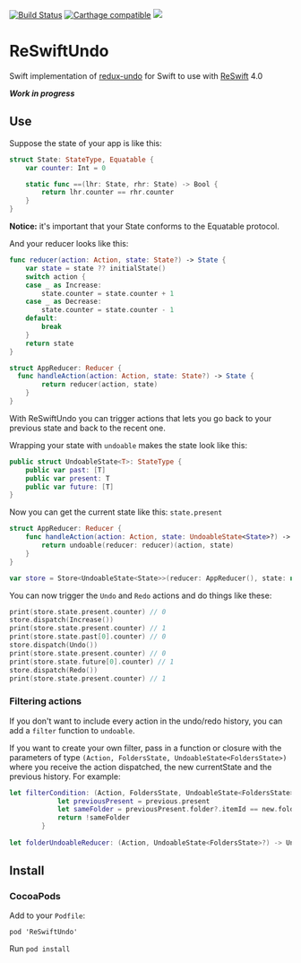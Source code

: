 [![Build Status](https://travis-ci.org/voluntadpear/ReSwiftUndo.svg?branch=master&style=flat-square)](https://travis-ci.org/voluntadpear/ReSwiftUndo)
[![Carthage compatible](https://img.shields.io/badge/Carthage-compatible-4BC51D.svg?style=flat)](https://github.com/Carthage/Carthage) 
[![](https://img.shields.io/badge/license-MIT-blue.svg)](https://github.com/voluntadpear/ReSwiftUndo/blob/master/LICENSE)

# ReSwiftUndo
Swift implementation of [redux-undo](https://github.com/omnidan/redux-undo) for Swift to use with [ReSwift](https://github.com/ReSwift/ReSwift) 4.0

***Work in progress***

## Use

Suppose the state of your app is like this:
```swift
struct State: StateType, Equatable {
    var counter: Int = 0

    static func ==(lhr: State, rhr: State) -> Bool {
        return lhr.counter == rhr.counter
    }
}
```

**Notice:** it's important that your State conforms to the Equatable protocol.

And your reducer looks like this:
```swift
func reducer(action: Action, state: State?) -> State {
    var state = state ?? initialState()
    switch action {
    case _ as Increase:
        state.counter = state.counter + 1
    case _ as Decrease:
        state.counter = state.counter - 1
    default:
        break
    }
    return state
}

struct AppReducer: Reducer {
  func handleAction(action: Action, state: State?) -> State {
        return reducer(action, state)
    }
}
```
With ReSwiftUndo you can trigger actions that lets you go back to your previous state and back to the recent one.

Wrapping your state with `undoable` makes the state look like this:

```swift
public struct UndoableState<T>: StateType {
    public var past: [T]
    public var present: T
    public var future: [T]
}
```
Now you can get the current state like this: `state.present`

```swift
struct AppReducer: Reducer {
    func handleAction(action: Action, state: UndoableState<State>?) -> UndoableState<State> {
        return undoable(reducer: reducer)(action, state)
    }
}

var store = Store<UndoableState<State>>(reducer: AppReducer(), state: nil)
```

You can now trigger the `Undo` and `Redo` actions and do things like these:

```swift
print(store.state.present.counter) // 0
store.dispatch(Increase())
print(store.state.present.counter) // 1
print(store.state.past[0].counter) // 0
store.dispatch(Undo())
print(store.state.present.counter) // 0
print(store.state.future[0].counter) // 1
store.dispatch(Redo())
print(store.state.present.counter) // 1
```

### Filtering actions
If you don't want to include every action in the undo/redo history, you can
add a `filter` function to `undoable`. 

If you want to create your own filter, pass in a function or closure with the parameters of type 
`(Action, FoldersState, UndoableState<FoldersState>)` where you receive the action dispatched, the new currentState and the previous history. For example:

```swift
let filterCondition: (Action, FoldersState, UndoableState<FoldersState>) -> Bool = { (_, new, previous) in
            let previousPresent = previous.present
            let sameFolder = previousPresent.folder?.itemId == new.folder?.itemId
            return !sameFolder
        }
        
let folderUndoableReducer: (Action, UndoableState<FoldersState>?) -> UndoableState<FoldersState> = undoable(reducer: foldersReducer, filter: filterCondition)
```
## Install

### CocoaPods

Add to your `Podfile`:
```
pod 'ReSwiftUndo'
```

Run `pod install`
